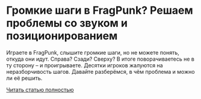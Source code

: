 # Громкие шаги в FragPunk? Решаем проблемы со звуком и позиционированием



Играете в FragPunk, слышите громкие шаги, но не можете понять, откуда они идут. Справа? Сзади? Сверху? В итоге поворачиваетесь не в ту сторону – и проигрываете. Десятки игроков жалуются на неразборчивость шагов. Давайте разберёмся, в чём проблема и можно ли её решить.

[Читать статью полностью](https://xyberbara.com/gaming/fragpunk-footsteps/)

